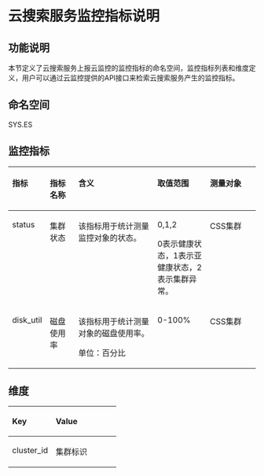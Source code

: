 # 云搜索服务监控指标说明<a name="ZH-CN_TOPIC_0102608582"></a>

## 功能说明<a name="section59820001153251"></a>

本节定义了云搜索服务上报云监控的监控指标的命名空间，监控指标列表和维度定义，用户可以通过云监控提供的API接口来检索云搜索服务产生的监控指标。

## 命名空间<a name="section172651386227"></a>

SYS.ES

## 监控指标<a name="section18266133811225"></a>

<a name="table102675383222"></a>
<table><thead align="left"><tr id="row726893842214"><th class="cellrowborder" valign="top" width="10.101010101010102%" id="mcps1.1.6.1.1"><p id="p20269183892219"><a name="p20269183892219"></a><a name="p20269183892219"></a>指标</p>
</th>
<th class="cellrowborder" valign="top" width="12.121212121212121%" id="mcps1.1.6.1.2"><p id="p16270153816220"><a name="p16270153816220"></a><a name="p16270153816220"></a>指标名称</p>
</th>
<th class="cellrowborder" valign="top" width="34.343434343434346%" id="mcps1.1.6.1.3"><p id="p527115383221"><a name="p527115383221"></a><a name="p527115383221"></a>含义</p>
</th>
<th class="cellrowborder" valign="top" width="22.222222222222225%" id="mcps1.1.6.1.4"><p id="p202711238192210"><a name="p202711238192210"></a><a name="p202711238192210"></a>取值范围</p>
</th>
<th class="cellrowborder" valign="top" width="21.21212121212121%" id="mcps1.1.6.1.5"><p id="p52723385226"><a name="p52723385226"></a><a name="p52723385226"></a>测量对象</p>
</th>
</tr>
</thead>
<tbody><tr id="row472618584223"><td class="cellrowborder" valign="top" width="10.101010101010102%" headers="mcps1.1.6.1.1 "><p id="p9726175820227"><a name="p9726175820227"></a><a name="p9726175820227"></a>status</p>
</td>
<td class="cellrowborder" valign="top" width="12.121212121212121%" headers="mcps1.1.6.1.2 "><p id="p530281982319"><a name="p530281982319"></a><a name="p530281982319"></a>集群状态</p>
</td>
<td class="cellrowborder" valign="top" width="34.343434343434346%" headers="mcps1.1.6.1.3 "><p id="p87261958132220"><a name="p87261958132220"></a><a name="p87261958132220"></a>该指标用于统计测量监控对象的状态。</p>
</td>
<td class="cellrowborder" valign="top" width="22.222222222222225%" headers="mcps1.1.6.1.4 "><p id="p1431964322314"><a name="p1431964322314"></a><a name="p1431964322314"></a>0,1,2</p>
<p id="p1812933419343"><a name="p1812933419343"></a><a name="p1812933419343"></a>0表示健康状态，1表示亚健康状态，2表示集群异常。</p>
</td>
<td class="cellrowborder" valign="top" width="21.21212121212121%" headers="mcps1.1.6.1.5 "><p id="p1932044312237"><a name="p1932044312237"></a><a name="p1932044312237"></a>CSS集群</p>
</td>
</tr>
<tr id="row2272193812219"><td class="cellrowborder" valign="top" width="10.101010101010102%" headers="mcps1.1.6.1.1 "><p id="p207641617184420"><a name="p207641617184420"></a><a name="p207641617184420"></a>disk_util</p>
</td>
<td class="cellrowborder" valign="top" width="12.121212121212121%" headers="mcps1.1.6.1.2 "><p id="p776471711444"><a name="p776471711444"></a><a name="p776471711444"></a>磁盘使用率</p>
</td>
<td class="cellrowborder" valign="top" width="34.343434343434346%" headers="mcps1.1.6.1.3 "><p id="p9255915115817"><a name="p9255915115817"></a><a name="p9255915115817"></a>该指标用于统计测量对象的磁盘使用率。</p>
<p id="p17648171448"><a name="p17648171448"></a><a name="p17648171448"></a>单位：百分比</p>
</td>
<td class="cellrowborder" valign="top" width="22.222222222222225%" headers="mcps1.1.6.1.4 "><p id="p1676461734411"><a name="p1676461734411"></a><a name="p1676461734411"></a>0-100%</p>
</td>
<td class="cellrowborder" valign="top" width="21.21212121212121%" headers="mcps1.1.6.1.5 "><p id="p173746537577"><a name="p173746537577"></a><a name="p173746537577"></a>CSS集群</p>
</td>
</tr>
</tbody>
</table>

## 维度<a name="section102905383226"></a>

<a name="table13291038182217"></a>
<table><thead align="left"><tr id="row13292153862219"><th class="cellrowborder" valign="top" width="40.400000000000006%" id="mcps1.1.3.1.1"><p id="p17292638192211"><a name="p17292638192211"></a><a name="p17292638192211"></a>Key</p>
</th>
<th class="cellrowborder" valign="top" width="59.599999999999994%" id="mcps1.1.3.1.2"><p id="p92938385226"><a name="p92938385226"></a><a name="p92938385226"></a>Value</p>
</th>
</tr>
</thead>
<tbody><tr id="row1429373812228"><td class="cellrowborder" valign="top" width="40.400000000000006%" headers="mcps1.1.3.1.1 "><p id="p178643281443"><a name="p178643281443"></a><a name="p178643281443"></a>cluster_id</p>
</td>
<td class="cellrowborder" valign="top" width="59.599999999999994%" headers="mcps1.1.3.1.2 "><p id="p986422814446"><a name="p986422814446"></a><a name="p986422814446"></a>集群标识</p>
</td>
</tr>
</tbody>
</table>

